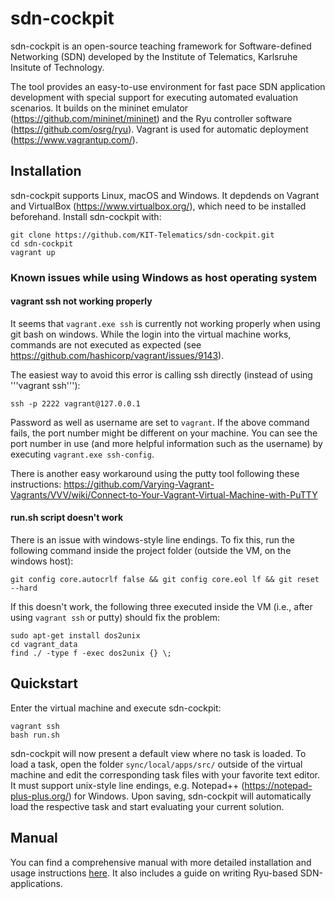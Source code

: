 # sdn-cockpit

sdn-cockpit is an open-source teaching framework for Software-defined Networking (SDN) developed by the Institute of Telematics, Karlsruhe Insitute of Technology.

The tool provides an easy-to-use environment for fast pace SDN application development with special support for executing automated evaluation scenarios. It builds on the mininet emulator (https://github.com/mininet/mininet) and the Ryu controller software (https://github.com/osrg/ryu). Vagrant is used for automatic deployment (https://www.vagrantup.com/).

## Installation

sdn-cockpit supports Linux, macOS and Windows. It depdends on Vagrant and VirtualBox (https://www.virtualbox.org/), which need to be installed beforehand. Install sdn-cockpit with:

    git clone https://github.com/KIT-Telematics/sdn-cockpit.git
    cd sdn-cockpit
    vagrant up

### Known issues while using Windows as host operating system

#### vagrant ssh not working properly

It seems that ``vagrant.exe ssh`` is currently not working properly when using git bash on windows. While the login into the virtual machine works, commands are not executed as expected (see https://github.com/hashicorp/vagrant/issues/9143).

The easiest way to avoid this error is calling ssh directly (instead of using '''vagrant ssh'''):

    ssh -p 2222 vagrant@127.0.0.1
 
Password as well as username are set to ``vagrant``. If the above command fails, the port number might be different on your machine. You can see the port number in use (and more helpful information such as the username) by executing ``vagrant.exe ssh-config``.

There is another easy workaround using the putty tool following these instructions: https://github.com/Varying-Vagrant-Vagrants/VVV/wiki/Connect-to-Your-Vagrant-Virtual-Machine-with-PuTTY


#### run.sh script doesn't work

There is an issue with windows-style line endings. To fix this, run the following command inside the project folder (outside the VM, on the windows host):

    git config core.autocrlf false && git config core.eol lf && git reset --hard


If this doesn't work, the following three executed inside the VM (i.e., after using ``vagrant ssh`` or putty) should fix the problem:

    sudo apt-get install dos2unix
    cd vagrant_data
    find ./ -type f -exec dos2unix {} \;

## Quickstart

Enter the virtual machine and execute sdn-cockpit:

    vagrant ssh
    bash run.sh

sdn-cockpit will now present a default view where no task is loaded. To load a task, open the folder ``sync/local/apps/src/`` outside of the virtual machine and edit the corresponding task files with your favorite text editor. It must support unix-style line endings, e.g. Notepad++ (https://notepad-plus-plus.org/) for Windows. Upon saving, sdn-cockpit will automatically load the respective task and start evaluating your current solution.

## Manual

You can find a comprehensive manual with more detailed installation and usage instructions [here](doc/manual.pdf). It also includes a guide on writing Ryu-based SDN-applications.

